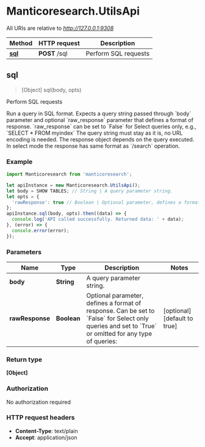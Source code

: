 # Manticoresearch.UtilsApi

All URIs are relative to *http://127.0.0.1:9308*

Method | HTTP request | Description
------------- | ------------- | -------------
[**sql**](UtilsApi.md#sql) | **POST** /sql | Perform SQL requests



## sql

> [Object] sql(body, opts)

Perform SQL requests

Run a query in SQL format. Expects a query string passed through &#x60;body&#x60; parameter and optional &#x60;raw_response&#x60; parameter that defines a format of response. &#x60;raw_response&#x60; can be set to &#x60;False&#x60; for Select queries only, e.g., &#x60;SELECT * FROM myindex&#x60; The query string must stay as it is, no URL encoding is needed. The response object depends on the query executed. In select mode the response has same format as &#x60;/search&#x60; operation. 

### Example

```javascript
import Manticoresearch from 'manticoresearch';

let apiInstance = new Manticoresearch.UtilsApi();
let body = SHOW TABLES; // String | A query parameter string. 
let opts = {
  'rawResponse': true // Boolean | Optional parameter, defines a format of response. Can be set to `False` for Select only queries and set to `True` or omitted for any type of queries: 
};
apiInstance.sql(body, opts).then((data) => {
  console.log('API called successfully. Returned data: ' + data);
}, (error) => {
  console.error(error);
});

```

### Parameters


Name | Type | Description  | Notes
------------- | ------------- | ------------- | -------------
 **body** | **String**| A query parameter string.  | 
 **rawResponse** | **Boolean**| Optional parameter, defines a format of response. Can be set to &#x60;False&#x60; for Select only queries and set to &#x60;True&#x60; or omitted for any type of queries:  | [optional] [default to true]

### Return type

**[Object]**

### Authorization

No authorization required

### HTTP request headers

- **Content-Type**: text/plain
- **Accept**: application/json

